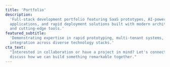 ```yaml
---
title: 'Portfolio'
description:
  'Full-stack development portfolio featuring SaaS prototypes, AI-powered
  applications, and rapid deployment solutions built with modern architectures
  and cutting-edge tools.'
featured_subtitle:
  'Demonstrating expertise in rapid prototyping, multi-tenant systems, and AI
  integration across diverse technology stacks.'
cta_text:
  "Interested in collaboration or have a project in mind? Let's connect and
  discuss how we can build something remarkable together."
---
```


